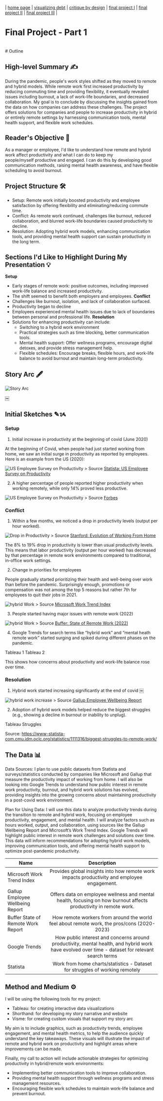| [home page](https://saylibhavsar.github.io/Data-Visualization-Projects/) | [visualizing debt](visualizing-government-debt.md) | [critique by design](critique-by-design.md) | [final project I](final-project-part-one.md) | [final project II](final-project-part-two.md) | [final project III](final-project-part-three.md) |

# Final Project - Part 1
<br>
# Outline

## High-level Summary ✍️
During the pandemic, people's work styles shifted as they moved to remote and hybrid models. While remote work first increased productivity by reducing commuting time and providing flexibility, it eventually revealed issues including burnout, a lack of work-life boundaries, and decreased collaboration. My goal is to conclude by discussing the insights gained from the data on how companies can address these challenges. The project offers solutions for companies and people to increase productivity in hybrid or entirely remote settings by harnessing communication tools, mental health support, and flexible work schedules.

## Reader's Objective 📖
As a manager or employee, I'd like to understand how remote and hybrid work affect productivity and what I can do to keep my people/myself productive and engaged. I can do this by developing good communication methods, raising mental health awareness, and have flexible scheduling to avoid burnout.

## Project Structure 🛠️

* Setup:
Remote work initially boosted productivity and employee satisfaction by offering flexibility and eliminating/reducing commute time.
* Conflict:
As remote work continued, challenges like burnout, reduced collaboration, and blurred work-life boundaries caused productivity to decline.
* Resolution:
Adopting hybrid work models, enhancing communication tools, and providing mental health support can sustain productivity in the long term.


## Sections I'd Like to Highlight During My Presentation 💡

**Setup**
* Early stages of remote work: positive outcomes, including improved work-life balance and increased productivity.
* The shift seemed to benefit both employers and employees.
**Conflict**
* Challenges like burnout, isolation, and lack of collaboration surfaced.
* Productivity began to decline
* Employees experienced mental health issues due to lack of  boundaries between personal and professional life.
**Resolution**
* Solutions for enhancing productivity can include:
    * Switching to a hybrid work environment
    * Practical strategies such as time blocking, better communication tools.
    * Mental health support: Offer wellness programs, encourage digital detoxes, and provide stress management help.
    * Flexible schedules: Encourage breaks, flexible hours, and work-life balance to avoid burnout and maintain long-term productivity.


## Story Arc 🖋️

<img src="Images/story_arc.jpg" alt="Story Arc"/>

￼
## Initial Sketches ✎ᝰ

### **Setup**

1. Initial increase in productivity at the beginning of covid (June 2020)

At the beginning of Covid, when people had just started working from home, we saw an initial surge in productivity as reported by employees. Here is an example from the US (2020):

<img src="Images/Setup1.png" alt="US Employee Survey on Productivity"/>
> Source <a href="https://www-statista-com.cmu.idm.oclc.org/statistics/1140732/work-from-home-productivity-employees-us/">Statista: US Employee Survey on Productivity</a>


2. A higher percentage of people reported higher productivity when working remotely, while only 14% proved less productive.

<img src="Images/Setup1.png" alt="US Employee Survey on Productivity"/>
> Source <a href="https://www.forbes.com/sites/glebtsipursky/2022/11/03/workers-are-less-productive-working-remotely-at-least-thats-what-their-bosses-think/">Forbes</a>


### **Conflict**

1. Within a few months, we noticed a drop in productivity levels (output per hour worked). 

<img src="Images/Conflict1.png" alt="Drop in Productivity"/>
> Source <a href="https://drive.google.com/file/d/1kqbngD8pemqxAkZmWCOQ32Yk6PXK9eVA/view">Stanford: Evolution of Working From Home</a>


The 8% to 19% drop in productivity is lower than usual productivity levels. This means that labor productivity (output per hour worked) has decreased by that percentage in remote work environments compared to traditional, in-office work settings.


2. Change in priorities for employees


People gradually started prioritizing their health and well-being over work than before the pandemic. Surprisingly enough, promotions or compensation was not among the top 5 reasons but rather 7th for employees to quit their jobs in 2021.

<img src="Images/Conflict4.png" alt="hybrid Work"/>
> Source <a href="https://www.microsoft.com/en-us/worklab/work-trend-index/great-expectations-making-hybrid-work-work">Microsoft Work Trend Index</a>


3. People started having major issues with remote work (2022)


<img src="Images/Conflict2.png" alt="hybrid Work"/>
> Source <a href="https://buffer.com/state-of-remote-work/2022">Buffer: State of Remote Work (2022)</a>

4. Google Trends for search terms like “hybrid work” and “mental heath remote work” started surging and spiked during different phases on the pandemic.

Tableau 1
Tableau 2


This shows how concerns about productivity and work-life balance rose over time.


### **Resolution**

1. Hybrid work started increasing significantly at the end of covid
￼
<img src="Images/Resolution3.png" alt="hybrid work increase"/>
> Source <a href="https://www.gallup.com/workplace/511994/future-office-arrived-hybrid.aspx">Gallup Employee Wellbeing Report</a>

2. Adoption of hybrid work models helped reduce the biggest struggles (e.g., showing a decline in burnout or inability to unplug). 

Tableau Struggles

Source: https://www-statista-com.cmu.idm.oclc.org/statistics/1111316/biggest-struggles-to-remote-work/


## The Data 📊

Data Sources: I plan to use public datasets from Statista and surveys/statistics conducted by companies like Microsoft and Gallup that measure the productivity impact of working from home. I will also be looking into Google Trends to understand how public interest in remote work productivity, burnout, and hybrid work solutions has evolved, providing insights into the growing concerns about maintaining productivity in a post-covid work environment.

Plan for Using Data: I will use this data to analyze productivity trends during the transition to remote and hybrid work, focusing on employee productivity, engagement, and mental health. I will analyze factors such as hours worked, output, and collaboration, using sources like the Gallup Wellbeing Report and Microsoft’s Work Trend Index. Google Trends will highlight public interest in remote work challenges and solutions over time. This data will inform recommendations for adopting hybrid work models, improving communication tools, and offering mental health support to optimize post-pandemic productivity.

| Name   |      Description     | 
|----------|:-------------:|
| Microsoft Work Trend Index |  Provides global insights into how remote work impacts productivity and employee engagement. |
| Gallup Employee Wellbeing Report |    Offers data on employee wellness and mental health, focusing on how burnout affects productivity in remote work. |
| Buffer State of Remote Work Report | How remote workers from around the world feel about remote work, the pros/cons (2020-2023) |
| Google Trends | How public interest and concerns around productivity, mental health, and hybrid work have evolved over time - dataset for relevant search terms
| Statista | Work from home charts/statistics                       - Dataset for struggles of working remotely  |


## Method and Medium ⚙️

I will be using the following tools for my project:
* Tableau: for creating interactive data visualizations
* Shorthand: for developing my story narrative and website
* Visme: for creating custom visuals that support my story arc

My aim is to include graphics, such as productivity trends, employee engagement, and mental health metrics, to help the audience quickly understand the key takeaways. These visuals will illustrate the impact of remote and hybrid work on productivity and highlight areas where improvements can be made.

Finally, my call to action will include actionable strategies for optimizing productivity in hybrid/remote work environments:
* Implementing better communication tools to improve collaboration.
* Providing mental health support through wellness programs and stress management resources.
* Encouraging flexible work schedules to maintain work-life balance and prevent burnout.


